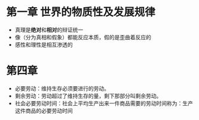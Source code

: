 # 第一章 世界的物质性及发展规律
- 真理是**绝对**和**相对**的辩证统一
- 像（分为真相和假象）都能反应本质，假的是歪曲着反应的
- 感性和理性是相互渗透的

# 第四章
- 必要劳动：维持生存必须要进行的劳动。
- 剩余劳动：劳动超过了维持生存的量，剩下那部分叫剩余劳动。
- 社会必要劳动时间：社会上平均生产出来一件商品需要的劳动时间称为：生产这件商品的必要劳动时间